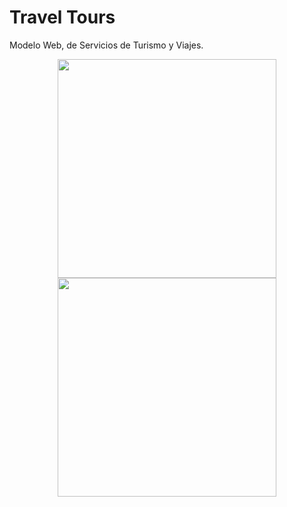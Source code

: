 # Travel Tours

Modelo Web, de Servicios de Turismo y Viajes.

 <p align="center"> <img src="your_relative_path_here" width="350"/> <img src="your_relative_path_here_number_2_large_name" width="350"/> </p>
